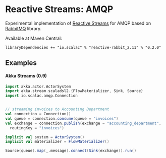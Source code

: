 Reactive Streams: AMQP
====

Experimental implementation of [Reactive Streams](http://www.reactive-streams.org) for AMQP based on [RabbitMQ](https://www.rabbitmq.com/) library.

Available at Maven Central:

    libraryDependencies += "io.scalac" % "reactive-rabbit_2.11" % "0.2.0"

Examples
----

#### Akka Streams (0.9)

```Scala
import akka.actor.ActorSystem
import akka.stream.scaladsl2.{FlowMaterializer, Sink, Source}
import io.scalac.amqp.Connection


// streaming invoices to Accounting Department
val connection = Connection()
val queue = connection.consume(queue = "invoices")
val exchange = connection.publish(exchange = "accounting_department",
  routingKey = "invoices")

implicit val system = ActorSystem()
implicit val materializer = FlowMaterializer()

Source(queue).map(_.message).connect(Sink(exchange)).run()
```
